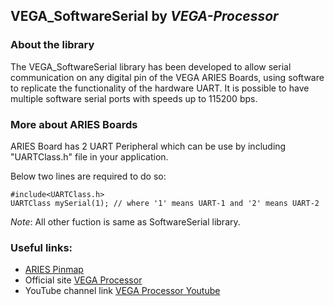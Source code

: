 ## __VEGA_SoftwareSerial__ by _VEGA-Processor_
 
### About the library

The VEGA_SoftwareSerial library has been developed to allow serial communication on any digital pin of the VEGA ARIES Boards, 
using software to replicate the functionality of the hardware UART. It is possible to have multiple software serial ports with speeds up to 115200 bps.


### More about ARIES Boards

ARIES Board has 2 UART Peripheral which can be use by including "UARTClass.h" file in your application.

Below two lines are required to do so:
```
#include<UARTClass.h>
UARTClass mySerial(1); // where '1' means UART-1 and '2' means UART-2 
```
_Note_: All other fuction is same as SoftwareSerial library.

### Useful links:

 * [ARIES Pinmap](https://vegaprocessors.in/files/PINOUT_ARIES%20V2.0_.pdf)
 * Official site [VEGA Processor](https://vegaprocessors.in/)
 * YouTube channel link [VEGA Processor Youtube](https://www.youtube.com/@VEGAProcessors)
